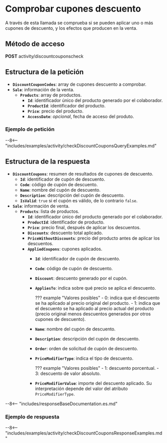 # Comprobar cupones descuento

A través de esta llamada se comprueba si se pueden aplicar uno o más cupones de descuento, y los efectos que producen en la venta.

## Método de acceso

**POST** activity/discountcouponscheck

## Estructura de la petición

- **``DiscountCouponCodes``**: array de cupones descuento a comprobar.
- **``Sale``**: información de la venta.
    - **``Products``**: array de productos.
        - **``Id``**: identificador único del producto generado por el colaborador.
        - **``ProductId``**: identificador del producto.
        - **``Price``**: precio del producto.
        - **``AccessDate``**: *opcional*, fecha de acceso del produto.

### Ejemplo de petición

--8<-- "includes/examples/activity/checkDiscountCouponsQueryExamples.md"

## Estructura de la respuesta

- **`DiscountCoupons`**: resumen de resultados de cupones de descuento.
    - **`Id`**: identificador de cupón de descuento.
    - **`Code`**: código de cupón de descuento.
    - **`Name`**: nombre del cupón de descuento.
    - **`Description`**: descripción del cupón de descuento.
    - **`IsValid`**: `true` si el cupón es válido, de lo contrario `false`.
- **`Sale`**: información de venta.
    - **`Products`**: lista de productos.
        - **`Id`**: identificador único del producto generado por el colaborador.
        - **`ProductId`**: identificador de producto.
        - **`Price`**: precio final, después de aplicar los descuentos.
        - **`Discounts`**: descuento total aplicado.
        - **`PriceWithoutDiscounts`**: precio del producto antes de aplicar los descuentos.
        - **`AppliedCoupons`**: cupones aplicados.
            - **`Id`**: identificador de cupón de descuento.
            - **`Code`**: código de cupón de descuento.
            - **`Discount`**: descuento generado por el cupón.
            - **`AppliesTo`**: indica sobre qué precio se aplica el descuento.

                ??? example "Valores posibles"
                    - 0: indica que el descuento se ha aplicado al precio original del producto.
                    - 1: indica que el descuento se ha aplicado al precio actual del producto (precio original menos descuentos generados por otros cupones de descuento).

            - **`Name`**: nombre del cupón de descuento.
            - **`Description`**: descripción del cupón de descuento.
            - **`Order`**: orden de solicitud de cupón de descuento.
            - **`PriceModifierType`**: indica el tipo de descuento.

                ??? example "Valores posibles"
                    - 1: descuento porcentual.
                    - 3: descuento de valor absoluto.

            - **`PriceModifierValue`**: importe del descuento aplicado. Su interpretación depende del valor del atributo `PriceModifierType`.

--8<-- "includes/responseBaseDocumentation.es.md"

### Ejemplo de respuesta

--8<-- "includes/examples/activity/checkDiscountCouponsResponseExamples.md"
